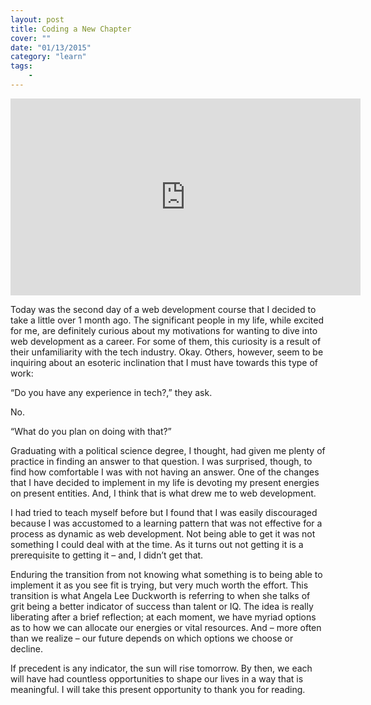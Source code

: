 ```yaml
---
layout: post
title: Coding a New Chapter
cover: ""
date: "01/13/2015"
category: "learn"
tags:
    -
---
```


<iframe width="560" height="315" src="https://www.youtube.com/embed/H14bBuluwB8" frameborder="0" allowfullscreen></iframe>

Today was the second day of a web development course that I decided to take a little over 1 month ago. The significant people in my life, while excited for me, are definitely curious about my motivations for wanting to dive into web development as a career. For some of them, this curiosity is a result of their unfamiliarity with the tech industry. Okay. Others, however, seem to be inquiring about an esoteric inclination that I must have towards this type of work:

“Do you have any experience in tech?,” they ask.

No.

“What do you plan on doing with that?”

Graduating with a political science degree, I thought, had given me plenty of practice in finding an answer to that question. I was surprised, though, to find how comfortable I was with not having an answer. One of the changes that I have decided to implement in my life is devoting my present energies on present entities. And, I think that is what drew me to web development.

I had tried to teach myself before but I found that I was easily discouraged because I was accustomed to a learning pattern that was not effective for a process as dynamic as web development. Not being able to get it was not something I could deal with at the time. As it turns out not getting it is a prerequisite to getting it – and, I didn’t get that.

Enduring the transition from not knowing what something is to being able to implement it as you see fit is trying, but very much worth the effort. This transition is what Angela Lee Duckworth is referring to when she talks of grit being a better indicator of success than talent or IQ. The idea is really liberating after a brief reflection; at each moment, we have myriad options as to how we can allocate our energies or vital resources. And – more often than we realize – our future depends on which options we choose or decline.

If precedent is any indicator, the sun will rise tomorrow. By then, we each will have had countless opportunities to shape our lives in a way that is meaningful. I will take this present opportunity to thank you for reading.

